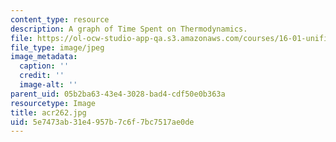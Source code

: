 ```yaml
---
content_type: resource
description: A graph of Time Spent on Thermodynamics.
file: https://ol-ocw-studio-app-qa.s3.amazonaws.com/courses/16-01-unified-engineering-i-ii-iii-iv-fall-2005-spring-2006/5e7473ab31e4957b7c6f7bc7517ae0de_acr262.jpg
file_type: image/jpeg
image_metadata:
  caption: ''
  credit: ''
  image-alt: ''
parent_uid: 05b2ba63-43e4-3028-bad4-cdf50e0b363a
resourcetype: Image
title: acr262.jpg
uid: 5e7473ab-31e4-957b-7c6f-7bc7517ae0de
---
```

